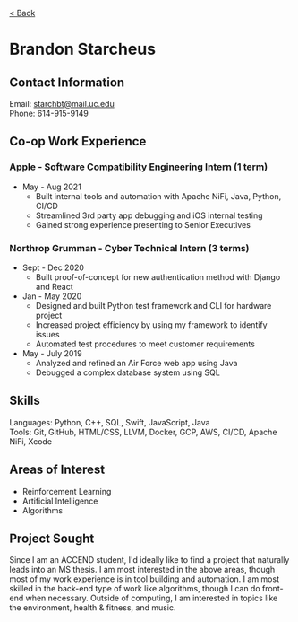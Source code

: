 [< Back](../README.md)

# Brandon Starcheus

## Contact Information
Email: starchbt@mail.uc.edu  
Phone: 614-915-9149

## Co-op Work Experience

### Apple - Software Compatibility Engineering Intern (1 term)
- May - Aug 2021
    - Built internal tools and automation with Apache NiFi, Java, Python, CI/CD
    - Streamlined 3rd party app debugging and iOS internal testing
    - Gained strong experience presenting to Senior Executives

### Northrop Grumman - Cyber Technical Intern (3 terms)
- Sept - Dec 2020
    - Built proof-of-concept for new authentication method with Django and React
- Jan - May 2020
    - Designed and built Python test framework and CLI for hardware project
    - Increased project efficiency by using my framework to identify issues
    - Automated test procedures to meet customer requirements
- May - July 2019
    - Analyzed and refined an Air Force web app using Java
    - Debugged a complex database system using SQL

## Skills
Languages: Python, C++, SQL, Swift, JavaScript, Java  
Tools: Git, GitHub, HTML/CSS, LLVM, Docker, GCP, AWS, CI/CD, Apache NiFi, Xcode

## Areas of Interest
- Reinforcement Learning
- Artificial Intelligence
- Algorithms

## Project Sought
Since I am an ACCEND student, I'd ideally like to find a project that naturally leads into an MS thesis. I am most interested in the above areas, though most of my work experience is in tool building and automation. I am most skilled in the back-end type of work like algorithms, though I can do front-end when necessary. Outside of computing, I am interested in topics like the environment, health & fitness, and music. 